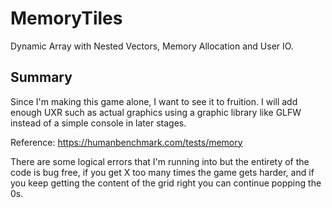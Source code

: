 # MemoryTiles
 Dynamic Array with Nested Vectors, Memory Allocation and User IO.


## Summary

Since I'm making this game alone, I want to see it to fruition.
I will add enough UXR such as actual graphics using a graphic library like GLFW instead of a simple console in later stages.

Reference: https://humanbenchmark.com/tests/memory


There are some logical errors that I'm running into but the entirety of the code is bug free, 
if you get X too many times the game gets harder, and if you keep getting the content of the grid right you can continue popping the 0s.

